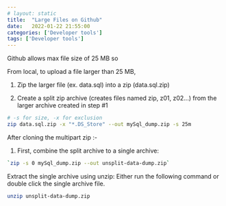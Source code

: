 ```yaml
---
# layout: static
title:  "Large Files on Github"
date:   2022-01-22 21:55:00
categories: ['Developer tools']
tags: ['Developer tools']
---
```


Github allows max file size of 25 MB so

From local, to upload a file larger than 25 MB,

1. Zip the larger file (ex. data.sql) into a zip (data.sql.zip)

2. Create a split zip archive (creates files named zip, z01, z02...) from the
   larger archive created in step #1

```sh
# -s for size, -x for exclusion
zip data.sql.zip -x "*.DS_Store" --out mySql_dump.zip -s 25m
```

After cloning the multipart zip :-

1. First, combine the split archive to a single archive:

```sh
`zip -s 0 mySql_dump.zip --out unsplit-data-dump.zip`
```

Extract the single archive using unzip: Either run the following command or
double click the single archive file.

```sh
unzip unsplit-data-dump.zip
```
